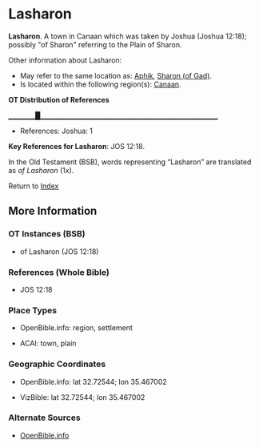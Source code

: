 # Lasharon
**Lasharon**. 
A town in Canaan which was taken by Joshua (Joshua 12:18); possibly "of Sharon" referring to the Plain of Sharon. 




Other information about Lasharon:


* May refer to the same location as: 
[Aphik](Aphek.2.md), [Sharon (of Gad)](Sharon.md). 
* Is located within the following region(s): 
[Canaan](Canaan.md). 


**OT Distribution of References**

▁▁▁▁▁█▁▁▁▁▁▁▁▁▁▁▁▁▁▁▁▁▁▁▁▁▁▁▁▁▁▁▁▁▁▁▁▁▁
* References: Joshua: 1



**Key References for Lasharon**: 
JOS 12:18. 


In the Old Testament (BSB), words representing “Lasharon” are translated as 
*of Lasharon* (1x). 




Return to [Index](00-Index.md)

## More Information

### OT Instances (BSB)

* of Lasharon (JOS 12:18)



### References (Whole Bible)

* JOS 12:18


### Place Types

* OpenBible.info: region, settlement

* ACAI: town, plain



### Geographic Coordinates

* OpenBible.info: lat 32.72544; lon 35.467002

* VizBible: lat 32.72544; lon 35.467002



### Alternate Sources

* [OpenBible.info](https://www.openbible.info/geo/ancient/a8bbf2b)



